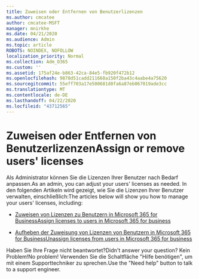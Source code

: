 ```yaml
---
title: Zuweisen oder Entfernen von Benutzerlizenzen
ms.author: cmcatee
author: cmcatee-MSFT
manager: mnirkhe
ms.date: 04/21/2020
ms.audience: Admin
ms.topic: article
ROBOTS: NOINDEX, NOFOLLOW
localization_priority: Normal
ms.collection: Adm_O365
ms.custom: ''
ms.assetid: 175af24e-b863-42ca-84e5-fb920f472b12
ms.openlocfilehash: 9878d51cadd211668a150f2ba43c4aabe4a75620
ms.sourcegitcommit: 55eff703a17e500681d8fa6a87eb067019ade3cc
ms.translationtype: MT
ms.contentlocale: de-DE
ms.lasthandoff: 04/22/2020
ms.locfileid: "43712565"
---
```

# <a name="assign-or-remove-users-licenses"></a><span data-ttu-id="ef0d3-102">Zuweisen oder Entfernen von Benutzerlizenzen</span><span class="sxs-lookup"><span data-stu-id="ef0d3-102">Assign or remove users' licenses</span></span>

<span data-ttu-id="ef0d3-103">Als Administrator können Sie die Lizenzen Ihrer Benutzer nach Bedarf anpassen.</span><span class="sxs-lookup"><span data-stu-id="ef0d3-103">As an admin, you can adjust your users' licenses as needed.</span></span> <span data-ttu-id="ef0d3-104">In den folgenden Artikeln wird gezeigt, wie Sie die Lizenzen Ihrer Benutzer verwalten, einschließlich:</span><span class="sxs-lookup"><span data-stu-id="ef0d3-104">The articles below will show you how to manage your users' licenses, including:</span></span>
  
- [<span data-ttu-id="ef0d3-105">Zuweisen von Lizenzen zu Benutzern in Microsoft 365 for Business</span><span class="sxs-lookup"><span data-stu-id="ef0d3-105">Assign licenses to users in Microsoft 365 for business</span></span>](https://docs.microsoft.com//office365/admin/subscriptions-and-billing/assign-licenses-to-users)

- [<span data-ttu-id="ef0d3-106">Aufheben der Zuweisung von Lizenzen von Benutzern in Microsoft 365 for Business</span><span class="sxs-lookup"><span data-stu-id="ef0d3-106">Unassign licenses from users in Microsoft 365 for business</span></span>](https://docs.microsoft.com//office365/admin/subscriptions-and-billing/remove-licenses-from-users)

<span data-ttu-id="ef0d3-107">Haben Sie Ihre Frage nicht beantwortet?</span><span class="sxs-lookup"><span data-stu-id="ef0d3-107">Didn't answer your question?</span></span> <span data-ttu-id="ef0d3-108">Kein Problem!</span><span class="sxs-lookup"><span data-stu-id="ef0d3-108">No problem!</span></span> <span data-ttu-id="ef0d3-109">Verwenden Sie die Schaltfläche "Hilfe benötigen", um mit einem Supporttechniker zu sprechen.</span><span class="sxs-lookup"><span data-stu-id="ef0d3-109">Use the "Need help" button to talk to a support engineer.</span></span>